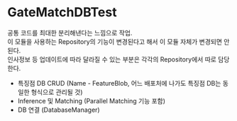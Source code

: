 # GateMatchDBTest
공통 코드를 최대한 분리해낸다는 느낌으로 작업. \
이 모듈을 사용하는 Repository의 기능이 변경된다고 해서 이 모듈 자체가 변경되면 안된다. \
인사정보 등 업데이트에 따라 달라질 수 있는 부분은 각각의 Repository에서 따로 담당한다.

- 특징점 DB CRUD (Name - FeatureBlob, 어느 배포처에 나가도 특징점 DB는 동일한 형식으로 관리될 것)
- Inference 및 Matching (Parallel Matching 기능 포함)
- DB 연결 (DatabaseManager)
